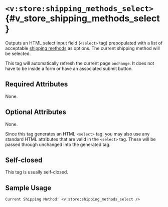 # `<v:store:shipping_methods_select>`{#v_store_shipping_methods_select}

Outputs an HTML select input field (`<select>` tag) prepopulated with a
list of acceptable [shipping methods](#ecommerce.real_time_shipping) as
options. The current shipping method will be selected.

This tag will automatically refresh the current page `onchange`. It does
not have to be inside a form or have an associated submit button.

## Required Attributes

None.

## Optional Attributes

None.

Since this tag generates an HTML `<select>` tag, you may also use any
standard HTML attributes that are valid in the `<select>` tag. These
will be passed through unchanged into the generated tag.

## Self-closed

This tag is usually self-closed.

## Sample Usage

    Current Shipping Method: <v:store:shipping_methods_select />
